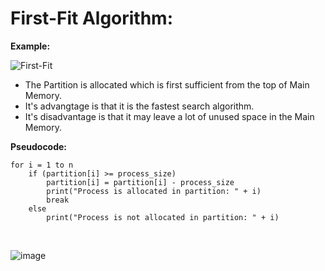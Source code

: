 # First-Fit Algorithm:

**Example:**

![First-Fit](https://media.discordapp.net/attachments/915850002453114911/1083041148202922204/image.png)

* The Partition is allocated which is first sufficient from the top of Main Memory.
* It's advangtage is that it is the fastest search algorithm.
* It's disadvantage is that it may leave a lot of unused space in the Main Memory.

**Pseudocode:**
    
    for i = 1 to n
        if (partition[i] >= process_size)
            partition[i] = partition[i] - process_size
            print("Process is allocated in partition: " + i)
            break
        else
            print("Process is not allocated in partition: " + i)

</br>

![image](https://media.geeksforgeeks.org/wp-content/uploads/Page_replacement_all_three.jpg)